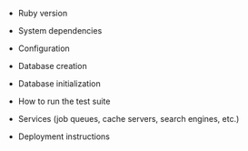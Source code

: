 * Ruby version

* System dependencies

* Configuration

* Database creation

* Database initialization

* How to run the test suite

* Services (job queues, cache servers, search engines, etc.)

* Deployment instructions
